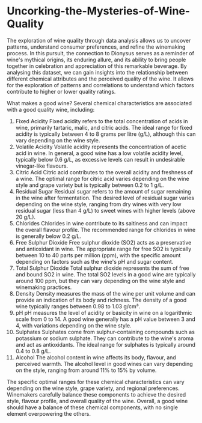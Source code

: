 # Uncorking-the-Mysteries-of-Wine-Quality
The exploration of wine quality through data analysis allows us to uncover 
patterns, understand consumer preferences, and refine the winemaking 
process. In this pursuit, the connection to Dionysus serves as a reminder of 
wine's mythical origins, its enduring allure, and its ability to bring people 
together in celebration and appreciation of this remarkable beverage.
By analysing this dataset, we can gain insights into the relationship between 
different chemical attributes and the perceived quality of the wine. It allows 
for the exploration of patterns and correlations to understand which factors 
contribute to higher or lower quality ratings.

What makes a good wine?
Several chemical characteristics are associated with a good quality wine, including:
1. Fixed Acidity
Fixed acidity refers to the total concentration of acids in wine, primarily tartaric, malic, and citric acids. The ideal range for fixed acidity is typically between 4 to 8 grams per litre (g/L), although this can vary depending on the wine style.
2. Volatile Acidity
Volatile acidity represents the concentration of acetic acid in wine. In general, a good wine has a low volatile acidity level, typically below 0.6 g/L, as excessive levels can result in undesirable vinegar-like flavours.
3. Citric Acid
Citric acid contributes to the overall acidity and freshness of a wine. The optimal range for citric acid varies depending on the wine style and grape variety but is typically between 0.2 to 1 g/L.
4. Residual Sugar 
Residual sugar refers to the amount of sugar remaining in the wine after fermentation. The desired level of residual sugar varies depending on the wine style, ranging from dry wines with very low residual sugar (less than 4 g/L) to sweet wines with higher levels (above 20 g/L).
5. Chlorides
Chlorides in wine contribute to its saltiness and can impact the overall flavour profile. The recommended range for chlorides in wine is generally below 0.2 g/L.
6. Free Sulphur Dioxide
Free sulphur dioxide (SO2) acts as a preservative and antioxidant in wine. The appropriate range for free SO2 is typically between 10 to 40 parts per million (ppm), with the specific amount depending on factors such as the wine's pH and sugar content.
7. Total Sulphur Dioxide
Total sulphur dioxide represents the sum of free and bound SO2 in wine. The total SO2 levels in a good wine are typically around 100 ppm, but they can vary depending on the wine style and winemaking practices.
8. Density
Density measures the mass of the wine per unit volume and can provide an indication of its body and richness. The density of a good wine typically ranges between 0.98 to 1.03 g/cm³.
9. pH
pH measures the level of acidity or basicity in wine on a logarithmic scale from 0 to 14. A good wine generally has a pH value between 3 and 4, with variations depending on the wine style.
10. Sulphates
Sulphates come from sulphur-containing compounds such as potassium or sodium sulphate. They can contribute to the wine's aroma and act as antioxidants. The ideal range for sulphates is typically around 0.4 to 0.8 g/L.
11. Alcohol 
The alcohol content in wine affects its body, flavour, and perceived warmth. The alcohol level in good wines can vary depending on the style, ranging from around 11% to 15% by volume.

The specific optimal ranges for these chemical characteristics can vary depending on the wine style, grape variety, and regional preferences. Winemakers carefully balance these components to achieve the desired style, flavour profile, and overall quality of the wine. Overall, a good wine should have a balance of these chemical components, with no single element overpowering the others.  
